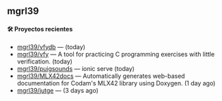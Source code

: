 ## mgrl39 












#### 🛠 Proyectos recientes

- [mgrl39/vfydb](https://github.com/mgrl39/vfydb) —  (today)
- [mgrl39/vfy](https://github.com/mgrl39/vfy) — A tool for practicing C programming exercises with little verification. (today)
- [mgrl39/puigsounds](https://github.com/mgrl39/puigsounds) — ionic serve (today)
- [mgrl39/MLX42docs](https://github.com/mgrl39/MLX42docs) — Automatically generates web-based documentation for Codam&#39;s MLX42 library using Doxygen. (1 day ago)
- [mgrl39/jutge](https://github.com/mgrl39/jutge) —  (3 days ago)





